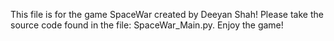 This file is for the game SpaceWar created by Deeyan Shah! Please take the source code found in the file: SpaceWar_Main.py. Enjoy the game!
